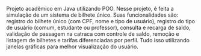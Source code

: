 Projeto acadêmico em Java utilizando POO. Nesse projeto, é feita a simulação de um sistema de bilhete único. Suas funcionalidades são: registro do bilhete único (com CPF, nome e tipo de usuário), registro do tipo de usuário (comum, estudante ou professor),
consulta e recarga de saldo, validação de passagem na catraca com controle de saldo, remoção e listagem de bilhetes e tarifas diferenciadas por perfil. Tudo isso utilizando janelas gráficas para melhor visualização do usuário.
